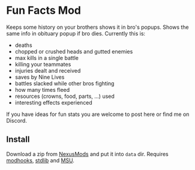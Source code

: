 # Fun Facts Mod

Keeps some history on your brothers shows it in bro's popups. Shows the same info in obituary popup if bro dies. Currently this is:

- deaths
- chopped or crushed heads and gutted enemies
- max kills in a single battle
- killing your teammates
- injuries dealt and received
- saves by Nine Lives
- battles slacked while other bros fighting
- how many times fleed
- resources (crowns, food, parts, ...) used
- interesting effects experienced

If you have ideas for fun stats you are welcome to post here or find me on Discord.


## Install

Download a zip from [NexusMods][] and put it into `data` dir. Requires [modhooks][], [stdlib][] and [MSU][].


[NexusMods]: https://www.nexusmods.com/battlebrothers/mods/764
[modhooks]: https://www.nexusmods.com/battlebrothers/mods/42
[stdlib]: https://www.nexusmods.com/battlebrothers/mods/676
[msu]: https://www.nexusmods.com/battlebrothers/mods/479
